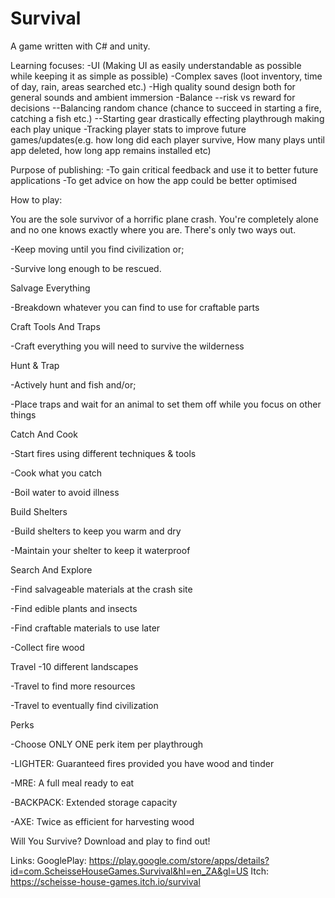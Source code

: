 # Survival
A game written with C# and unity.

Learning focuses: 
-UI (Making UI as easily understandable as possible while keeping it as simple as possible) 
-Complex saves (loot inventory, time of day, rain, areas searched etc.)
-High quality sound design both for general sounds and ambient immersion
-Balance
--risk vs reward for decisions 
--Balancing random chance (chance to succeed in starting a fire, catching a fish etc.)
--Starting gear drastically effecting playthrough making each play unique
-Tracking player stats to improve future games/updates(e.g. how long did each player survive, How many plays until app deleted, how long app remains installed etc)

Purpose of publishing: -To gain critical feedback and use it to better future applications -To get advice on how the app could be better optimised

How to play:


You are the sole survivor of a horrific plane crash. You're completely alone and no one knows exactly where you are. There's only two ways out.

-Keep moving until you find civilization or;

-Survive long enough to be rescued.


Salvage Everything


-Breakdown whatever you can find to use for craftable parts

Craft Tools And Traps


-Craft everything you will need to survive the wilderness

Hunt & Trap


-Actively hunt and fish and/or;

-Place traps and wait for an animal to set them off while you focus on other things

Catch And Cook

-Start fires using different techniques & tools

-Cook what you catch

-Boil water to avoid illness

Build Shelters


-Build shelters to keep you warm and dry

-Maintain your shelter to keep it waterproof

Search And Explore


-Find salvageable materials at the crash site

-Find edible plants and insects

-Find craftable materials to use later

-Collect fire wood

Travel
-10 different landscapes

-Travel to find more resources

-Travel to eventually find civilization

Perks

-Choose ONLY ONE perk item per playthrough

-LIGHTER: Guaranteed fires provided you have wood and tinder

-MRE: A full meal ready to eat

-BACKPACK: Extended storage capacity

-AXE: Twice as efficient for harvesting wood

Will You Survive?
Download and play to find out!

Links:
GooglePlay:
https://play.google.com/store/apps/details?id=com.ScheisseHouseGames.Survival&hl=en_ZA&gl=US
Itch:
https://scheisse-house-games.itch.io/survival
